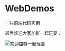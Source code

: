# WebDemos

一些前端代码实例

最后欢迎大家加群一起玩耍：

![欢迎加群一起玩耍](https://windcoder.com/wp-content/uploads/2018/09/qrcode_qq_qun.jpg)

